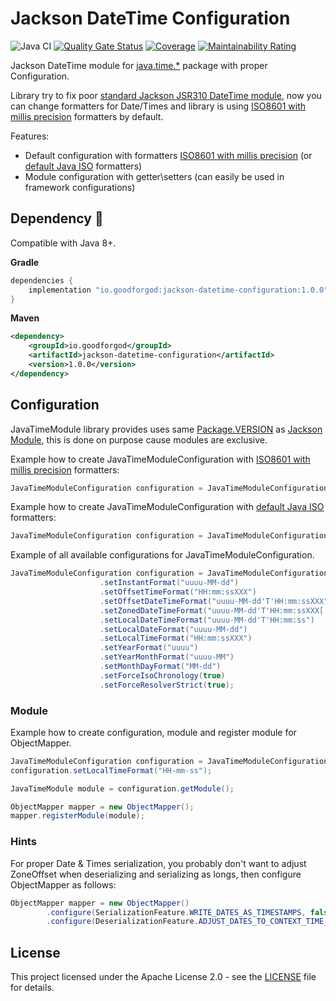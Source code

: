 # Jackson DateTime Configuration

![Java CI](https://github.com/GoodforGod/jackson-datetime-configuration/workflows/Java%20CI/badge.svg)
[![Quality Gate Status](https://sonarcloud.io/api/project_badges/measure?project=GoodforGod_jackson-datetime-configuration&metric=alert_status)](https://sonarcloud.io/dashboard?id=GoodforGod_jackson-datetime-configuration)
[![Coverage](https://sonarcloud.io/api/project_badges/measure?project=GoodforGod_jackson-datetime-configuration&metric=coverage)](https://sonarcloud.io/dashboard?id=GoodforGod_jackson-datetime-configuration)
[![Maintainability Rating](https://sonarcloud.io/api/project_badges/measure?project=GoodforGod_jackson-datetime-configuration&metric=sqale_rating)](https://sonarcloud.io/dashboard?id=GoodforGod_jackson-datetime-configuration)

Jackson DateTime module for [java.time.*](https://docs.oracle.com/en/java/javase/11/docs/api/java.base/java/time/package-summary.html) package with proper Configuration.

Library try to fix poor [standard Jackson JSR310 DateTime module](https://github.com/FasterXML/jackson-modules-java8/blob/2.14/datetime/src/main/java/com/fasterxml/jackson/datatype/jsr310/JavaTimeModule.java),
now you can change formatters for Date/Times
and library is using [ISO8601 with millis precision](https://goodforgod.dev/posts/2/) formatters by default.

Features:
- Default configuration with formatters [ISO8601 with millis precision](https://goodforgod.dev/posts/2/) (or [default Java ISO](https://docs.oracle.com/javase/8/docs/api/java/time/format/DateTimeFormatter.html) formatters)
- Module configuration with getter\setters (can easily be used in framework configurations)

## Dependency :rocket:

Compatible with Java 8+.

**Gradle**
```groovy
dependencies {
    implementation "io.goodforgod:jackson-datetime-configuration:1.0.0"
}
```

**Maven**
```xml
<dependency>
    <groupId>io.goodforgod</groupId>
    <artifactId>jackson-datetime-configuration</artifactId>
    <version>1.0.0</version>
</dependency>
```

## Configuration

JavaTimeModule library provides uses same [Package.VERSION](https://github.com/GoodforGod/jackson-datetime-configuration/blob/master/src/main/java/io/goodforgod/jackson/module/datetime/configuration/JavaTimeModule.java#L41)
as [Jackson Module](https://github.com/FasterXML/jackson-modules-java8/blob/2.14/datetime/src/main/java/com/fasterxml/jackson/datatype/jsr310/JavaTimeModule.java#L114), 
this is done on purpose cause modules are exclusive.

Example how to create JavaTimeModuleConfiguration with [ISO8601 with millis precision](https://goodforgod.dev/posts/2/) formatters:
```java
JavaTimeModuleConfiguration configuration = JavaTimeModuleConfiguration.ofISO();
```

Example how to create JavaTimeModuleConfiguration with [default Java ISO](https://docs.oracle.com/javase/8/docs/api/java/time/format/DateTimeFormatter.html) formatters:
```java
JavaTimeModuleConfiguration configuration = JavaTimeModuleConfiguration.ofJavaISO();
```

Example of all available configurations for JavaTimeModuleConfiguration.
```java
JavaTimeModuleConfiguration configuration = JavaTimeModuleConfiguration.ofISO()
                    .setInstantFormat("uuuu-MM-dd")                                 // Set Instant formatter
                    .setOffsetTimeFormat("HH:mm:ssXXX")                             // Set OffsetTime formatter
                    .setOffsetDateTimeFormat("uuuu-MM-dd'T'HH:mm:ssXXX")            // Set OffsetDateTime formatter
                    .setZonedDateTimeFormat("uuuu-MM-dd'T'HH:mm:ssXXX['['VV']']")   // Set ZonedDateTime formatter
                    .setLocalDateTimeFormat("uuuu-MM-dd'T'HH:mm:ss")                // Set LocalDateTime formatter
                    .setLocalDateFormat("uuuu-MM-dd")                               // Set LocalDate formatter
                    .setLocalTimeFormat("HH:mm:ssXXX")                              // Set LocalTime formatter
                    .setYearFormat("uuuu")                                          // Set Year formatter
                    .setYearMonthFormat("uuuu-MM")                                  // Set YearMonth formatter
                    .setMonthDayFormat("MM-dd")                                     // Set MonthDay formatter
                    .setForceIsoChronology(true)                                    // Forces IsoChronology for all formatters
                    .setForceResolverStrict(true);                                  // Forces ResolverStyle#STRICT for all formatters
```

### Module

Example how to create configuration, module and register module for ObjectMapper.

```java
JavaTimeModuleConfiguration configuration = JavaTimeModuleConfiguration.ofISO();
configuration.setLocalTimeFormat("HH-mm-ss");

JavaTimeModule module = configuration.getModule();

ObjectMapper mapper = new ObjectMapper();
mapper.registerModule(module);
```

### Hints

For proper Date & Times serialization, you probably don't want to adjust ZoneOffset when deserializing and serializing as longs, then configure ObjectMapper as follows:
```java
ObjectMapper mapper = new ObjectMapper()
        .configure(SerializationFeature.WRITE_DATES_AS_TIMESTAMPS, false)               // Don't write dates as longs
        .configure(DeserializationFeature.ADJUST_DATES_TO_CONTEXT_TIME_ZONE, false);    // Don't change ZoneOffset to local
```

## License

This project licensed under the Apache License 2.0 - see the [LICENSE](LICENSE) file for details.

